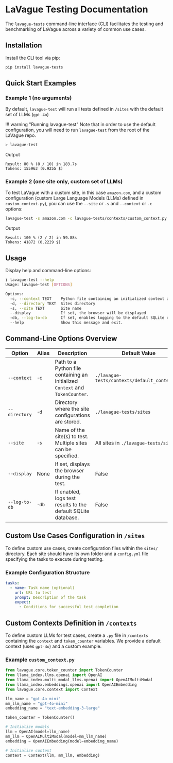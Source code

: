 
# LaVague Testing Documentation

The `lavague-tests` command-line interface (CLI) facilitates the testing and benchmarking of LaVague across a variety of common use cases.

## Installation

Install the CLI tool via pip:

```bash
pip install lavague-tests
```

## Quick Start Examples

### Example 1 (no arguments)

By default, `lavague-test` will run all tests defined in `/sites` with the default set of LLMs (`gpt-4o`)

!!! warning "Running lavague-test"
  Note that in order to use the default configuration, you will need to run `lavague-test` from the root of the LaVague repo.

```bash
> lavague-test
```

Output

```
Result: 80 % (8 / 10) in 183.7s
Tokens: 155963 (0.9255 $)
```

### Example 2 (one site only, custom set of LLMs)
To test LaVague with a custom site, in this case `amazon.com`, and a custom configuration (custom Large Language Models (LLMs) defined in `custom_context.py`), you can use the `--site` or `-s` and `--context` or `-c` options:

```bash
lavague-test -s amazon.com -c lavague-tests/contexts/custom_context.py
```

Output

```
Result: 100 % (2 / 2) in 59.88s
Tokens: 41872 (0.2229 $)
```

## Usage

Display help and command-line options:

```bash
❯ lavague-test --help
Usage: lavague-test [OPTIONS]

Options:
  -c, --context TEXT    Python file containing an initialized context and token_counter. Default is context/default_context.py
  -d, --directory TEXT  Sites directory
  -s, --site TEXT       Site name
  --display             If set, the browser will be displayed
  -db, --log-to-db      If set, enables logging to the default SQLite database
  --help                Show this message and exit.
```

## Command-Line Options Overview

| Option       | Alias | Description   | Default Value   | Required |
| ------------ | ------| ------------- | --------------- | -------- |
| `--context`  | `-c`  | Path to a Python file containing an initialized `Context` and `TokenCounter`. | `./lavague-tests/contexts/default_context.py` | No |
| `--directory`| `-d`  | Directory where the site configurations are stored. | `./lavague-tests/sites` | No |
| `--site`     | `-s`  | Name of the site(s) to test. Multiple sites can be specified. | All sites in `./lavague-tests/sites` | No |
| `--display`  | None  | If set, displays the browser during the test. | False | No |
| `--log-to-db`| `-db` | If enabled, logs test results to the default SQLite database. | False | No |

## Custom Use Cases Configuration in `/sites`

To define custom use cases, create configuration files within the `sites/` directory. Each site should have its own folder and a `config.yml` file specifying the tasks to execute during testing.

### Example Configuration Structure

```yaml
tasks:
  - name: Task name (optional)
    url: URL to test
    prompt: Description of the task
    expect:
      - Conditions for successful test completion
```

## Custom Contexts Definition in `/contexts`

To define custom LLMs for test cases, create a `.py` file in `/contexts` containing the `context` and `token_counter` variables. We provide a default context (uses `gpt-4o`) and a custom example.

### Example `custom_context.py`

```python
from lavague.core.token_counter import TokenCounter
from llama_index.llms.openai import OpenAI
from llama_index.multi_modal_llms.openai import OpenAIMultiModal
from llama_index.embeddings.openai import OpenAIEmbedding
from lavague.core.context import Context

llm_name = "gpt-4o-mini"
mm_llm_name = "gpt-4o-mini"
embedding_name = "text-embedding-3-large"

token_counter = TokenCounter()

# Initialize models
llm = OpenAI(model=llm_name)
mm_llm = OpenAIMultiModal(model=mm_llm_name)
embedding = OpenAIEmbedding(model=embedding_name)

# Initialize context
context = Context(llm, mm_llm, embedding)
```
